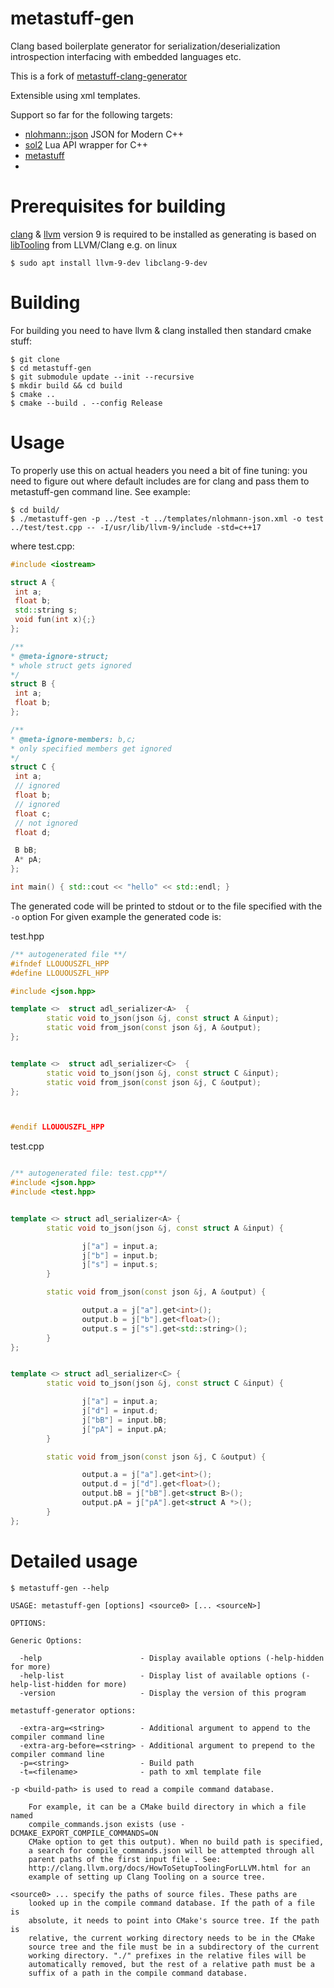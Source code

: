 # metastuff-gen
Clang based boilerplate generator for serialization/deserialization introspection interfacing with embedded languages etc.

This is a fork of [metastuff-clang-generator](https://github.com/btaczala/metastuff-clang-generator)

Extensible using xml templates.

Support so far for the following targets:
* [nlohmann::json](https://github.com/nlohmann/json) JSON for Modern C++
* [sol2](https://github.com/ThePhD/sol2) Lua API wrapper for C++
* [metastuff](https://github.com/eliasdaler/MetaStuff)
*
# Prerequisites for building
[clang](https://clang.llvm.org/) & [llvm](https://llvm.org/) version 9 is required to be installed as generating is based on [libTooling](https://clang.llvm.org/docs/LibTooling.html) from LLVM/Clang
e.g. on linux

```
$ sudo apt install llvm-9-dev libclang-9-dev
```

# Building
For building you need to have llvm & clang installed then standard cmake stuff:
```
$ git clone
$ cd metastuff-gen
$ git submodule update --init --recursive
$ mkdir build && cd build
$ cmake ..
$ cmake --build . --config Release
```

# Usage
To properly use this on actual headers you need a bit of fine tuning: you need to figure out where default includes are for clang and pass them to metastuff-gen command line. See example:

 ```
 $ cd build/
 $ ./metastuff-gen -p ../test -t ../templates/nlohmann-json.xml -o test  ../test/test.cpp -- -I/usr/lib/llvm-9/include -std=c++17

 ```

 where test.cpp:
 ```cpp
#include <iostream>

struct A {
  int a;
  float b;
  std::string s;
  void fun(int x){;}
};

/**
 * @meta-ignore-struct;
 * whole struct gets ignored
 */
struct B {
  int a;
  float b;
};

/**
 * @meta-ignore-members: b,c;
 * only specified members get ignored
 */
struct C {
  int a;
  // ignored
  float b;
  // ignored
  float c;
  // not ignored
  float d;

  B bB;
  A* pA;
};

int main() { std::cout << "hello" << std::endl; }
```

The generated code will be printed to stdout or to the file specified with the `-o` option
For given example the generated code is:

test.hpp
```cpp
/** autogenerated file **/
#ifndef LLOUOUSZFL_HPP
#define LLOUOUSZFL_HPP

#include <json.hpp>

template <>  struct adl_serializer<A>  {
        static void to_json(json &j, const struct A &input);
        static void from_json(const json &j, A &output);
};


template <>  struct adl_serializer<C>  {
        static void to_json(json &j, const struct C &input);
        static void from_json(const json &j, C &output);
};



#endif LLOUOUSZFL_HPP
```

test.cpp
```cpp

/** autogenerated file: test.cpp**/
#include <json.hpp>
#include <test.hpp>


template <> struct adl_serializer<A> {
        static void to_json(json &j, const struct A &input) {

                j["a"] = input.a;
                j["b"] = input.b;
                j["s"] = input.s;
        }

        static void from_json(const json &j, A &output) {

                output.a = j["a"].get<int>();
                output.b = j["b"].get<float>();
                output.s = j["s"].get<std::string>();
        }
};


template <> struct adl_serializer<C> {
        static void to_json(json &j, const struct C &input) {

                j["a"] = input.a;
                j["d"] = input.d;
                j["bB"] = input.bB;
                j["pA"] = input.pA;
        }

        static void from_json(const json &j, C &output) {

                output.a = j["a"].get<int>();
                output.d = j["d"].get<float>();
                output.bB = j["bB"].get<struct B>();
                output.pA = j["pA"].get<struct A *>();
        }
};


```

# Detailed usage
```
$ metastuff-gen --help

USAGE: metastuff-gen [options] <source0> [... <sourceN>]

OPTIONS:

Generic Options:

  -help                      - Display available options (-help-hidden for more)
  -help-list                 - Display list of available options (-help-list-hidden for more)
  -version                   - Display the version of this program

metastuff-generator options:

  -extra-arg=<string>        - Additional argument to append to the compiler command line
  -extra-arg-before=<string> - Additional argument to prepend to the compiler command line
  -p=<string>                - Build path
  -t=<filename>              - path to xml template file

-p <build-path> is used to read a compile command database.

	For example, it can be a CMake build directory in which a file named
	compile_commands.json exists (use -DCMAKE_EXPORT_COMPILE_COMMANDS=ON
	CMake option to get this output). When no build path is specified,
	a search for compile_commands.json will be attempted through all
	parent paths of the first input file . See:
	http://clang.llvm.org/docs/HowToSetupToolingForLLVM.html for an
	example of setting up Clang Tooling on a source tree.

<source0> ... specify the paths of source files. These paths are
	looked up in the compile command database. If the path of a file is
	absolute, it needs to point into CMake's source tree. If the path is
	relative, the current working directory needs to be in the CMake
	source tree and the file must be in a subdirectory of the current
	working directory. "./" prefixes in the relative files will be
	automatically removed, but the rest of a relative path must be a
	suffix of a path in the compile command database.
```
